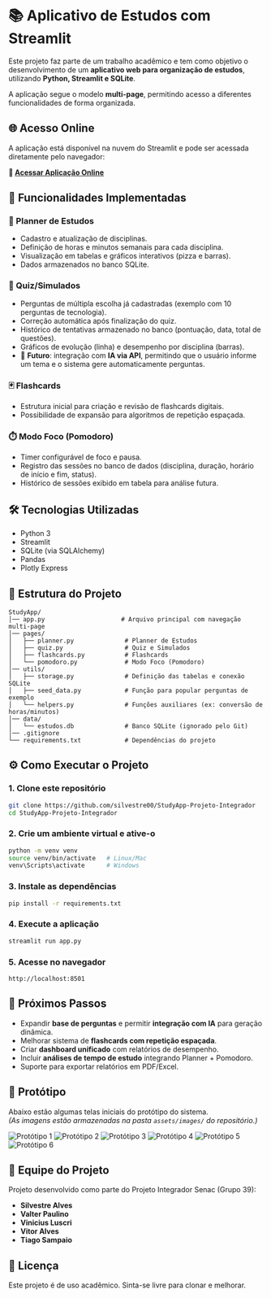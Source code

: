 # 📚 Aplicativo de Estudos com Streamlit

Este projeto faz parte de um trabalho acadêmico e tem como objetivo o desenvolvimento de um **aplicativo web para organização de estudos**, utilizando **Python, Streamlit e SQLite**.

A aplicação segue o modelo **multi-page**, permitindo acesso a diferentes funcionalidades de forma organizada.

## 🌐 Acesso Online

A aplicação está disponível na nuvem do Streamlit e pode ser acessada diretamente pelo navegador:

**🔗 [Acessar Aplicação Online](https://studyapp-projeto-integrador.streamlit.app/Planner_de_Estudios)**

## 🚀 Funcionalidades Implementadas

### 📘 Planner de Estudos
- Cadastro e atualização de disciplinas.
- Definição de horas e minutos semanais para cada disciplina.
- Visualização em tabelas e gráficos interativos (pizza e barras).
- Dados armazenados no banco SQLite.

### 📝 Quiz/Simulados
- Perguntas de múltipla escolha já cadastradas (exemplo com 10 perguntas de tecnologia).
- Correção automática após finalização do quiz.
- Histórico de tentativas armazenado no banco (pontuação, data, total de questões).
- Gráficos de evolução (linha) e desempenho por disciplina (barras).
- 🔮 **Futuro**: integração com **IA via API**, permitindo que o usuário informe um tema e o sistema gere automaticamente perguntas.

### 🃏 Flashcards
- Estrutura inicial para criação e revisão de flashcards digitais.
- Possibilidade de expansão para algoritmos de repetição espaçada.

### ⏱️ Modo Foco (Pomodoro)
- Timer configurável de foco e pausa.
- Registro das sessões no banco de dados (disciplina, duração, horário de início e fim, status).
- Histórico de sessões exibido em tabela para análise futura.

## 🛠️ Tecnologias Utilizadas

- Python 3
- Streamlit
- SQLite (via SQLAlchemy)
- Pandas
- Plotly Express

## 📂 Estrutura do Projeto

```
StudyApp/
│── app.py                     # Arquivo principal com navegação multi-page
│── pages/
│   ├── planner.py              # Planner de Estudos
│   ├── quiz.py                 # Quiz e Simulados
│   ├── flashcards.py           # Flashcards
│   └── pomodoro.py             # Modo Foco (Pomodoro)
│── utils/
│   ├── storage.py              # Definição das tabelas e conexão SQLite
│   ├── seed_data.py            # Função para popular perguntas de exemplo
│   └── helpers.py              # Funções auxiliares (ex: conversão de horas/minutos)
│── data/
│   └── estudos.db              # Banco SQLite (ignorado pelo Git)
│── .gitignore
└── requirements.txt            # Dependências do projeto
```

## ⚙️ Como Executar o Projeto

### 1. Clone este repositório

```bash
git clone https://github.com/silvestre00/StudyApp-Projeto-Integrador
cd StudyApp-Projeto-Integrador
```

### 2. Crie um ambiente virtual e ative-o

```bash
python -m venv venv
source venv/bin/activate   # Linux/Mac
venv\Scripts\activate      # Windows
```

### 3. Instale as dependências

```bash
pip install -r requirements.txt
```

### 4. Execute a aplicação

```bash
streamlit run app.py
```

### 5. Acesse no navegador

```
http://localhost:8501
```

## 🎯 Próximos Passos

- Expandir **base de perguntas** e permitir **integração com IA** para geração dinâmica.
- Melhorar sistema de **flashcards com repetição espaçada**.
- Criar **dashboard unificado** com relatórios de desempenho.
- Incluir **análises de tempo de estudo** integrando Planner + Pomodoro.
- Suporte para exportar relatórios em PDF/Excel.



## 🎨 Protótipo

Abaixo estão algumas telas iniciais do protótipo do sistema.  
*(As imagens estão armazenadas na pasta `assets/images/` do repositório.)*

![Protótipo 1](assents/images/1-Login.png)
![Protótipo 2](assents/images/2-Planner.png)
![Protótipo 3](assents/images/3-Relatorios.png)
![Protótipo 4](assents/images/4-Quiz.png)
![Protótipo 5](assents/images/5-Flashcards.png)
![Protótipo 6](assents/images/6-ModoFoco.png)


## 👥 Equipe do Projeto

Projeto desenvolvido como parte do Projeto Integrador Senac (Grupo 39):

- **Silvestre Alves**
- **Valter Paulino**
- **Vinicius Luscri**
- **Vitor Alves**
- **Tiago Sampaio**

## 📄 Licença

Este projeto é de uso acadêmico. Sinta-se livre para clonar e melhorar.
